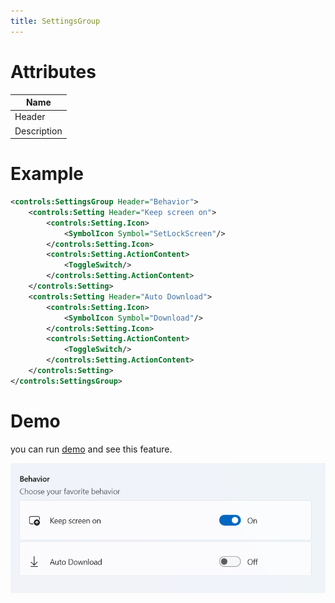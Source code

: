 ```yaml
---
title: SettingsGroup
---
```


# Attributes

| Name |
|-|
|Header|
|Description|

# Example

```xml
<controls:SettingsGroup Header="Behavior">
    <controls:Setting Header="Keep screen on">
        <controls:Setting.Icon>
            <SymbolIcon Symbol="SetLockScreen"/>
        </controls:Setting.Icon>
        <controls:Setting.ActionContent>
            <ToggleSwitch/>
        </controls:Setting.ActionContent>
    </controls:Setting>
    <controls:Setting Header="Auto Download">
        <controls:Setting.Icon>
            <SymbolIcon Symbol="Download"/>
        </controls:Setting.Icon>
        <controls:Setting.ActionContent>
            <ToggleSwitch/>
        </controls:Setting.ActionContent>
    </controls:Setting>
</controls:SettingsGroup>
```

# Demo
you can run [demo](https://github.com/ghost1372/SettingsUI) and see this feature.

![SettingsUI](https://raw.githubusercontent.com/ghost1372/Resources/main/SettingsUI/Samples/SettingsGroup.png)
